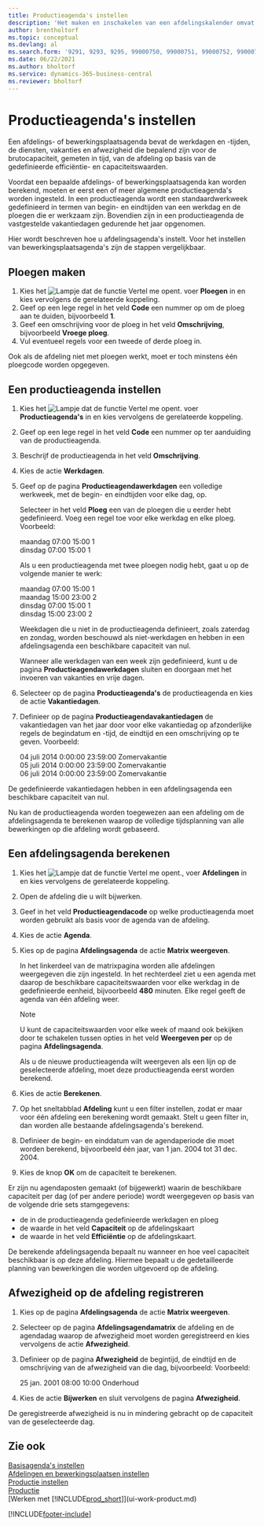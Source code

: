 ```yaml
---
title: Productieagenda's instellen
description: 'Het maken en inschakelen van een afdelingskalender omvat verschillende taken, waaronder het opzetten van productieagenda''s en het maken van ploegendiensten.'
author: brentholtorf
ms.topic: conceptual
ms.devlang: al
ms.search.form: '9291, 9293, 9295, 99000750, 99000751, 99000752, 99000753, 99000759, 99000769, 99000770, 99000771, 99000772, 99000920'
ms.date: 06/22/2021
ms.author: bholtorf
ms.service: dynamics-365-business-central
ms.reviewer: bholtorf
---
```

# <a name="set-up-shop-calendars"></a>Productieagenda's instellen

Een afdelings- of bewerkingsplaatsagenda bevat de werkdagen en -tijden, de diensten, vakanties en afwezigheid die bepalend zijn voor de brutocapaciteit, gemeten in tijd, van de afdeling op basis van de gedefinieerde efficiëntie- en capaciteitswaarden.

Voordat een bepaalde afdelings- of bewerkingsplaatsagenda kan worden berekend, moeten er eerst een of meer algemene productieagenda's worden ingesteld. In een productieagenda wordt een standaardwerkweek gedefinieerd in termen van begin- en eindtijden van een werkdag en de ploegen die er werkzaam zijn. Bovendien zijn in een productieagenda de vastgestelde vakantiedagen gedurende het jaar opgenomen.  

Hier wordt beschreven hoe u afdelingsagenda's instelt. Voor het instellen van bewerkingsplaatsagenda's zijn de stappen vergelijkbaar.  

## <a name="to-create-work-shifts"></a>Ploegen maken
1.  Kies het ![Lampje dat de functie Vertel me opent.](media/ui-search/search_small.png "Vertel me wat u wilt doen") voer **Ploegen** in en kies vervolgens de gerelateerde koppeling.  
2.  Geef op een lege regel in het veld **Code** een nummer op om de ploeg aan te duiden, bijvoorbeeld **1**.  
3.  Geef een omschrijving voor de ploeg in het veld **Omschrijving**, bijvoorbeeld **Vroege ploeg**.  
4.  Vul eventueel regels voor een tweede of derde ploeg in.  

Ook als de afdeling niet met ploegen werkt, moet er toch minstens één ploegcode worden opgegeven.  

## <a name="to-set-up-a-shop-calendar"></a>Een productieagenda instellen
1.  Kies het ![Lampje dat de functie Vertel me opent.](media/ui-search/search_small.png "Vertel me wat u wilt doen") voer **Productieagenda's** in en kies vervolgens de gerelateerde koppeling.  
2.  Geef op een lege regel in het veld **Code** een nummer op ter aanduiding van de productieagenda.  
3.  Beschrijf de productieagenda in het veld **Omschrijving**.  
4.  Kies de actie **Werkdagen**.
5.  Geef op de pagina **Productieagendawerkdagen** een volledige werkweek, met de begin- en eindtijden voor elke dag, op.  

    Selecteer in het veld **Ploeg** een van de ploegen die u eerder hebt gedefinieerd. Voeg een regel toe voor elke werkdag en elke ploeg. Voorbeeld:  

    maandag 07:00 15:00 1   
    dinsdag 07:00 15:00 1  

    Als u een productieagenda met twee ploegen nodig hebt, gaat u op de volgende manier te werk:  

    maandag 07:00 15:00 1   
    maandag 15:00 23:00 2  
    dinsdag 07:00 15:00 1  
    dinsdag 15:00 23:00 2  

    Weekdagen die u niet in de productieagenda definieert, zoals zaterdag en zondag, worden beschouwd als niet-werkdagen en hebben in een afdelingsagenda een beschikbare capaciteit van nul.  

    Wanneer alle werkdagen van een week zijn gedefinieerd, kunt u de pagina **Productieagendawerkdagen** sluiten en doorgaan met het invoeren van vakanties en vrije dagen.  

6.  Selecteer op de pagina **Productieagenda's** de productieagenda en kies de actie **Vakantiedagen**.
7. Definieer op de pagina **Productieagendavakantiedagen** de vakantiedagen van het jaar door voor elke vakantiedag op afzonderlijke regels de begindatum en -tijd, de eindtijd en een omschrijving op te geven. Voorbeeld:  

    04 juli 2014 0:00:00 23:59:00 Zomervakantie  
    05 juli 2014 0:00:00 23:59:00 Zomervakantie  
    06 juli 2014 0:00:00 23:59:00 Zomervakantie  

De gedefinieerde vakantiedagen hebben in een afdelingsagenda een beschikbare capaciteit van nul.  

Nu kan de productieagenda worden toegewezen aan een afdeling om de afdelingsagenda te berekenen waarop de volledige tijdsplanning van alle bewerkingen op die afdeling wordt gebaseerd.  

## <a name="to-calculate-a-work-center-calendar"></a>Een afdelingsagenda berekenen

1.  Kies het ![Lampje dat de functie Vertel me opent.](media/ui-search/search_small.png "Vertel me wat u wilt doen"), voer **Afdelingen** in en kies vervolgens de gerelateerde koppeling.
2. Open de afdeling die u wilt bijwerken.  
3. Geef in het veld **Productieagendacode** op welke productieagenda moet worden gebruikt als basis voor de agenda van de afdeling.  
4. Kies de actie **Agenda**.  
5. Kies op de pagina **Afdelingsagenda** de actie **Matrix weergeven**.  

    In het linkerdeel van de matrixpagina worden alle afdelingen weergegeven die zijn ingesteld. In het rechterdeel ziet u een agenda met daarop de beschikbare capaciteitswaarden voor elke werkdag in de gedefinieerde eenheid, bijvoorbeeld **480** minuten. Elke regel geeft de agenda van één afdeling weer.  

    > [!NOTE]  
    >  U kunt de capaciteitswaarden voor elke week of maand ook bekijken door te schakelen tussen opties in het veld **Weergeven per** op de pagina **Afdelingsagenda**.  

    Als u de nieuwe productieagenda wilt weergeven als een lijn op de geselecteerde afdeling, moet deze productieagenda eerst worden berekend.  

6.  Kies de actie **Berekenen**.  
7.  Op het sneltabblad **Afdeling** kunt u een filter instellen, zodat er maar voor één afdeling een berekening wordt gemaakt. Stelt u geen filter in, dan worden alle bestaande afdelingsagenda's berekend.  
8.  Definieer de begin- en einddatum van de agendaperiode die moet worden berekend, bijvoorbeeld één jaar, van 1 jan. 2004 tot 31 dec. 2004.
9. Kies de knop **OK** om de capaciteit te berekenen.  

Er zijn nu agendaposten gemaakt (of bijgewerkt) waarin de beschikbare capaciteit per dag (of per andere periode) wordt weergegeven op basis van de volgende drie sets stamgegevens:  

- de in de productieagenda gedefinieerde werkdagen en ploeg  
- de waarde in het veld **Capaciteit** op de afdelingskaart  
- de waarde in het veld **Efficiëntie** op de afdelingskaart.  

De berekende afdelingsagenda bepaalt nu wanneer en hoe veel capaciteit beschikbaar is op deze afdeling. Hiermee bepaalt u de gedetailleerde planning van bewerkingen die worden uitgevoerd op de afdeling.  

## <a name="to-record-work-center-absence"></a>Afwezigheid op de afdeling registreren
1.  Kies op de pagina **Afdelingsagenda** de actie **Matrix weergeven**.
2. Selecteer op de pagina **Afdelingsagendamatrix** de afdeling en de agendadag waarop de afwezigheid moet worden geregistreerd en kies vervolgens de actie **Afwezigheid**.  
3.  Definieer op de pagina **Afwezigheid** de begintijd, de eindtijd en de omschrijving van de afwezigheid van die dag, bijvoorbeeld: Voorbeeld:  

    25 jan. 2001 08:00 10:00 Onderhoud  

4.  Kies de actie **Bijwerken** en sluit vervolgens de pagina **Afwezigheid**.  

De geregistreerde afwezigheid is nu in mindering gebracht op de capaciteit van de geselecteerde dag.  

## <a name="see-also"></a>Zie ook
[Basisagenda's instellen](across-how-to-assign-base-calendars.md)  
[Afdelingen en bewerkingsplaatsen instellen](production-how-to-set-up-work-and-machine-centers.md)  
[Productie instellen](production-configure-production-processes.md)  
[Productie](production-manage-manufacturing.md)  
[Werken met [!INCLUDE[prod_short](includes/prod_short.md)]](ui-work-product.md)  


[!INCLUDE[footer-include](includes/footer-banner.md)]
